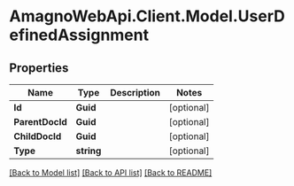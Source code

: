 
# AmagnoWebApi.Client.Model.UserDefinedAssignment

## Properties

Name | Type | Description | Notes
------------ | ------------- | ------------- | -------------
**Id** | **Guid** |  | [optional] 
**ParentDocId** | **Guid** |  | [optional] 
**ChildDocId** | **Guid** |  | [optional] 
**Type** | **string** |  | [optional] 

[[Back to Model list]](../README.md#documentation-for-models)
[[Back to API list]](../README.md#documentation-for-api-endpoints)
[[Back to README]](../README.md)

